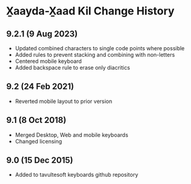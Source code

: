 X̱aayda-X̱aad Kil Change History
============================
9.2.1 (9 Aug 2023)
-----------------
* Updated combined characters to single code points where possible
* Added rules to prevent stacking and combining with non-letters
* Centered mobile keyboard
* Added backspace rule to erase only diacritics

9.2 (24 Feb 2021)
-----------------
* Reverted mobile layout to prior version

9.1 (8 Oct 2018)
-----------------
* Merged Desktop, Web and mobile keyboards
* Changed licensing

9.0 (15 Dec 2015)
-----------------

* Added to tavultesoft keyboards github repository
